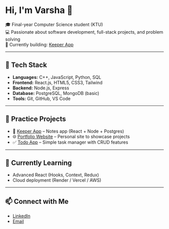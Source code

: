 # Hi, I'm Varsha 👋

🎓 Final-year Computer Science student (KTU)  
💻 Passionate about software development, full-stack projects, and problem solving  
🚀 Currently building: [Keeper App](https://github.com/yourusername/keeper-app)  

---

## 🔧 Tech Stack
- **Languages:** C++, JavaScript, Python, SQL  
- **Frontend:** React.js, HTML5, CSS3, Tailwind  
- **Backend:** Node.js, Express  
- **Database:** PostgreSQL, MongoDB (basic)  
- **Tools:** Git, GitHub, VS Code  

---

## 📌 Practice Projects
- 📝 [Keeper App](https://github.com/yourusername/keeper-app) – Notes app (React + Node + Postgres)  
- 🌐 [Portfolio Website](https://github.com/yourusername/portfolio-website) – Personal site to showcase projects  
- ✅ [Todo App](https://github.com/yourusername/todo-app) – Simple task manager with CRUD features  


---

## 🌱 Currently Learning
- Advanced React (Hooks, Context, Redux)  
- Cloud deployment (Render / Vercel / AWS)  

---

## 📫 Connect with Me
- [LinkedIn](https://www.linkedin.com/in/varsha-k-k-aa1b93249/) 
- [Email](mailto:varshakk022@gmail.com)  


